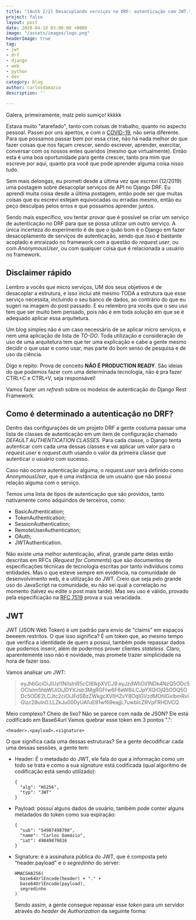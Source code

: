 ```yaml
---
title: "[Auth 2/2] Desacoplando serviços no DRF: autenticação com JWT."
project: false
layout: post
date: 2020-04-18 03:00:00 +0000
image: "/assets/images/logo.png"
headerImage: true
tag:
- jwt
- drf
- django
- web
- python
- dev
category: blog
author: carlosdamazio
description: ''

---
```

Galera, primeiramente, malz pelo sumiço! kkkkk

Estava muito "atarefado", tanto com coisas de trabalho, quanto no aspecto pessoal. Passei por uns apertos, e com o [COVID-19](https://www.google.com/url?sa=t&rct=j&q=&esrc=s&source=web&cd=20&cad=rja&uact=8&ved=2ahUKEwiBx8ybivDoAhU0CrkGHXAnCVwQFjATegQIFRAB&url=https%3A%2F%2Fpt.wikipedia.org%2Fwiki%2FCOVID-19&usg=AOvVaw2Oe8oOkuGX4jcR8uCAiGtD), não seria diferente. Para que possamos passar bem por essa crise, não há nada melhor do que fazer coisas que nos façam crescer, sendo escrever, aprender, exercitar, conversar com os nossos entes queridos (mesmo que virtualmente). Então esta é uma boa oportunidade para gente crescer, tanto pra mim que escreve por aqui, quanto pra você que pode aprender alguma coisa nisso tudo.

Sem mais delongas, eu prometi desde a última vez que escrevi (12/2019) uma postagem sobre desacoplar serviços de API no Django DRF. Eu aprendi muita coisa desde a última postagem, então pode ser que muitas coisas que eu escrevi estejam equivocadas ou erradas mesmo, então eu peço desculpas pelos erros e que possamos aprender juntos. 

Sendo mais específico, vou tentar provar que é possível se criar um serviço de autenticação no DRF para que se possa utilizar um outro serviço. A única incerteza do experimento é de que o quão bom é o Django em fazer desacoplamento de serviços de autenticação, sendo que isso é bastante acoplado e enraizado no framework com a questão do _request.user_, ou com _AnonymousUser_, ou com qualquer coisa que é relacionada a usuário no framework.

## Disclaimer rápido

Lembro a vocês que micro serviços, UM dos seus objetivos é de desacoplar a estrutura, e isso inclui até mesmo TODA a estrutura que esse serviço necessita, incluindo o seu banco de dados, ao contrário do que eu sugeri na imagem do post passado. E eu relembro pra vocês que o seu uso tem que ser muito bem pensado, pois não é em toda solução em que se é adequado aplicar essa arquitetura. 

Um blog simples não é um caso necessário de se aplicar micro serviços, e nem uma aplicação de lista de _TO-DO_. Toda utilização e consideração de uso de uma arquitetura tem que ter uma explicação e cabe a gente mesmo decidir o que usar e como usar, mas parte do bom senso de pesquisa e de uso da ciência.

Digo e repito: Prova de conceito **NÃO É PRODUCTION READY**. São ideias do que podemos fazer com uma determinada tecnologia, não é pra fazer CTRL+C e CTRL+V, seja responsável!

Vamos fazer um _refresh_ sobre os modelos de autenticação do Django Rest Framework.

## Como é determinado a autenticação no DRF?

Dentro das configurações de um projeto DRF a gente costuma passar uma lista de classes de autenticação em um item de configuração chamado _DEFAULT AUTHENTICATION CLASSES._ Para cada classe, o Django tenta autenticar com cada uma dessas classes e vai aplicar um valor para o _request.user_ e _request.auth_ usando o valor da primeira classe que autenticar o usuário com sucesso. 

Caso não ocorra autenticação alguma, o _request.user_ será definido como _AnonymousUser_, que é uma instância de um usuário que não possui relação alguma com o serviço.

Temos uma lista de tipos de autenticação que são providos, tanto nativamente como adquiridos de terceiros, como:

* BasicAuthentication;
* TokenAuthentication;
* SessionAuthentication;
* RemoteUserAuthentication;
* OAuth;
* JWTAuthentication.

Não existe uma melhor autenticação, afinal, grande parte delas estão descritas em RFCs (_Request for Comments_) que são documentos de especificações técnicas de tecnologia escritas por tanto indivíduos como entidades. Mas o que esteve sempre em evidência, na comunidade de desenvolvimento web, é a utilização do JWT. Creio que seja pelo grande uso do JavaScript na comunidade, eu não sei qual a correlação no momento (talvez eu edite o post mais tarde). Mas seu uso é válido, provado pela especificação na [RFC 7519](https://tools.ietf.org/html/rfc7519) prova a sua veracidada.

## JWT

JWT (JSON Web Token) é um padrão para envio de "claims" em espaços beeeem restritos. O que isso significa? É um token que, ao mesmo tempo que verifica a identidade de quem a possui, também pode repassar dados que podemos inserir, além de podermos prover clientes _stateless_. Claro, aparentemente isso não é novidade, mas promete trazer simplicidade na hora de fazer isso.

Vamos analisar um JWT:

> eyJhbGciOiJIUzI1NiIsInR5cCI6IkpXVCJ9.eyJzdWIiOiI1NDk4NzQ5ODc5OCIsIm5hbWUiOiJDYXJsb3MgRGFtw6F6aW8iLCJpYXQiOjQ5ODQ5ODc5ODE2LCJtc2ciOiJFdSBzZWkgcXVlIHZvY8OqIGVzdMOhIGxlbmRvIGlzc28uIn0.LLZkJu000yUAfuE91wf69eajjL7uwblcZRVpFRHDVCQ

Meio complexo? Cheio de lixo? Não se parece com nada de JSON? Ele está codificado em Base64url Vamos quebrar esse token em 3 pontos ".":

    <header>.<payload>.<signature>

O que significa cada uma dessas estruturas? Se a gente decodificar cada uma dessas sessões, a gente tem:

* Header: É o metadado do JWT, ele fala do que a informação como um todo se trata e como a sua _signature_ está codificada (qual algoritmo de codificação está sendo utilizado):

      {
        "alg": "HS256",
        "typ": "JWT"
      }
* Payload: possuí alguns dados de usuário, também pode conter alguns metadados do token como sua expiração:

      {
        "sub": "54987498798",
        "name": "Carlos Damázio",
        "iat": 49849879816
      }
* Signature: é a assinatura pública do JWT, que é composta pelo "header.payload" e o _segredinho_ do server:

      HMACSHA256(
        base64UrlEncode(header) + "." +
        base64UrlEncode(payload),
        segredinho
      ) 

  Sendo assim, a gente consegue repassar esse _token_ para um servidor através do _header_ de _Authorization_ da seguinte forma:

    
